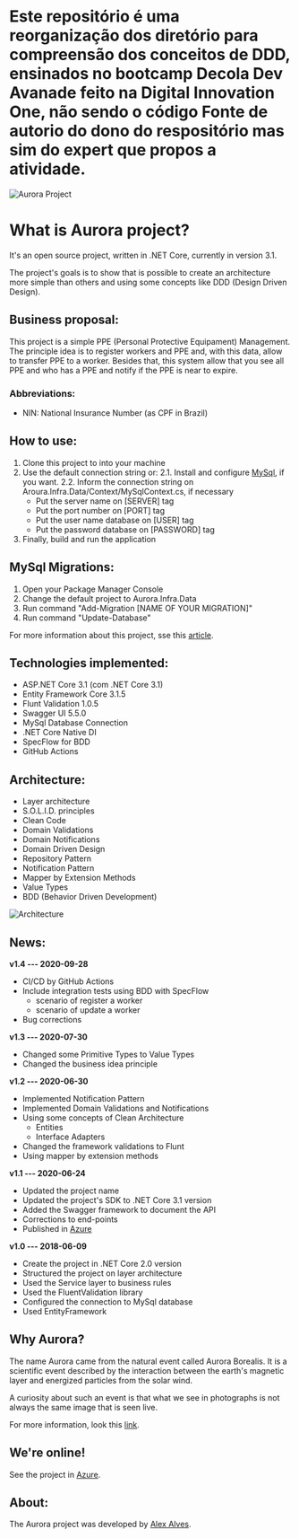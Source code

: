 # Este repositório é uma reorganização dos diretório para compreensão dos conceitos de DDD, ensinados no bootcamp Decola Dev Avanade feito na Digital Innovation One, não sendo o código Fonte de autorio do dono do respositório mas sim do expert que propos a atividade.




![Aurora Project](https://repository-images.githubusercontent.com/128673011/f6ebdd80-b6da-11ea-94bb-9d141944b257)

# What is Aurora project?
It's an open source project, written in .NET Core, currently in version 3.1.

The project's goals is to show that is possible to create an architecture more simple than others and using some concepts like DDD (Design Driven Design).

## Business proposal:
This project is a simple PPE (Personal Protective Equipament) Management. The principle idea is to register workers and PPE and, with this data, allow to transfer PPE to a worker.
Besides that, this system allow that you see all PPE and who has a PPE and notify if the PPE is near to expire.

### Abbreviations:
* NIN: National Insurance Number (as CPF in Brazil)

## How to use:
1. Clone this project to into your machine
2. Use the default connection string or:
    2.1. Install and configure [MySql](https://dev.mysql.com/downloads/mysql/), if you want.
    2.2. Inform the connection string on Aroura.Infra.Data/Context/MySqlContext.cs, if necessary
    * Put the server name on [SERVER] tag
    * Put the port number on [PORT] tag
    * Put the user name database on [USER] tag
    * Put the password database on [PASSWORD] tag
4. Finally, build and run the application

## MySql Migrations:
1. Open your Package Manager Console
2. Change the default project to Aurora.Infra.Data
3. Run command "Add-Migration [NAME OF YOUR MIGRATION]"
4. Run command "Update-Database"

For more information about this project, sse this [article](https://medium.com/@alexalves_85598/criando-uma-api-em-net-core-baseado-na-arquitetura-ddd-2c6a409c686).

## Technologies implemented:
* ASP.NET Core 3.1 (com .NET Core 3.1)
* Entity Framework Core 3.1.5
* Flunt Validation 1.0.5
* Swagger UI 5.5.0
* MySql Database Connection
* .NET Core Native DI
* SpecFlow for BDD
* GitHub Actions

## Architecture:
* Layer architecture
* S.O.L.I.D. principles
* Clean Code
* Domain Validations
* Domain Notifications
* Domain Driven Design
* Repository Pattern
* Notification Pattern
* Mapper by Extension Methods
* Value Types
* BDD (Behavior Driven Development)

![Architecture](https://miro.medium.com/max/962/1*qpHCIA7RDfW89KtSUXGJog.png)

## News:
**v1.4 --- 2020-09-28**
* CI/CD by GitHub Actions
* Include integration tests using BDD with SpecFlow
    * scenario of register a worker
    * scenario of update a worker
* Bug corrections

**v1.3 --- 2020-07-30**
* Changed some Primitive Types to Value Types
* Changed the business idea principle

**v1.2 --- 2020-06-30**
* Implemented Notification Pattern
* Implemented Domain Validations and Notifications
* Using some concepts of Clean Architecture
    * Entities
    * Interface Adapters
* Changed the framework validations to Flunt
* Using mapper by extension methods

**v1.1 --- 2020-06-24**
* Updated the project name
* Updated the project's SDK to .NET Core 3.1 version
* Added the Swagger framework to document the API
* Corrections to end-points
* Published in [Azure](http://aurora-project.azurewebsites.net/swagger/index.html)

**v1.0 --- 2018-06-09**
* Create the project in .NET Core 2.0 version
* Structured the project on layer architecture 
* Used the Service layer to business rules
* Used the FluentValidation library
* Configured the connection to MySql database
* Used EntityFramework

## Why Aurora?
The name Aurora came from the natural event called Aurora Borealis. It is a scientific event described by the interaction between the earth's magnetic layer and energized particles from the solar wind.

A curiosity about such an event is that what we see in photographs is not always the same image that is seen live.

For more information, look this [link](https://www.hipercultura.com/fenomenos-naturais/).

## We're online!
See the project in [Azure](http://aurora-project.azurewebsites.net/swagger/index.html).

## About:
The Aurora project was developed by [Alex Alves](https://www.linkedin.com/in/alexalvess/).
